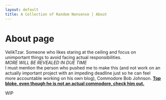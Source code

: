 ```yaml
---
layout: default
title: A Collection of Random Nonsense | About
---
```

# About page

VelikTzar. 
Someone who likes staring at the ceiling and focus on unimportant things to avoid facing actual responsibilities. \
_MORE WILL BE REVEALED IN DUE TIME_\
I must mention the person who pushed me to make this (and not work on an actually important project with an impeding deadline just so he can feel more accountable working on his own blog), Commodore Bob Johnson. **[Top bloke, even though he is not an actual commodore, check him out.](https://virtualdustpan.co.uk/)**

WIP